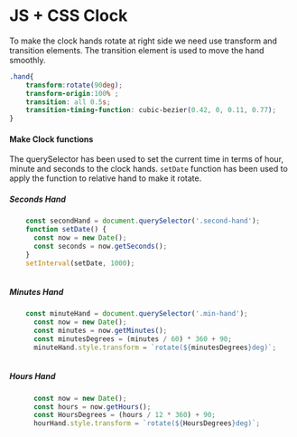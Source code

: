 # JS + CSS Clock

To make the clock hands rotate at right side we need use transform and transition elements.
The transition element is used to move the hand smoothly.

```css
.hand{
    transform:rotate(90deg);
    transform-origin:100% ;
    transition: all 0.5s;
    transition-timing-function: cubic-bezier(0.42, 0, 0.11, 0.77);
}
```

#### Make Clock functions
The querySelector has been used to set the current time in terms of hour, minute and seconds to the clock hands. ```setDate``` function has been used to apply the function to relative hand to make it rotate.

##### Seconds Hand
```javascript
    const secondHand = document.querySelector('.second-hand');
    function setDate() {
      const now = new Date();
      const seconds = now.getSeconds();
    }
    setInterval(setDate, 1000);
 

```

##### Minutes Hand
```javascript
    const minuteHand = document.querySelector('.min-hand');
      const now = new Date();
      const minutes = now.getMinutes();
      const minutesDegrees = (minutes / 60) * 360 + 90;
      minuteHand.style.transform = `rotate(${minutesDegrees}deg)`;
     
```
##### Hours Hand
```javascript
      const now = new Date();
      const hours = now.getHours();
      const HoursDegrees = (hours / 12 * 360) + 90;
      hourHand.style.transform = `rotate(${HoursDegrees}deg)`;

```
